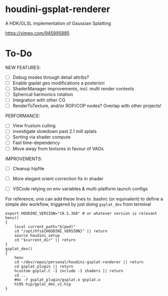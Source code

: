 # houdini-gsplat-renderer
A HDK/GLSL implementation of Gaussian Splatting

https://vimeo.com/945995885

# To-Do

NEW FEATURES:
- [ ] Debug modes through detail attribs?
- [ ] Enable gsplat geo modifications a posteriori
- [ ] ShaderManager improvements, incl. multi render contexts
- [ ] Spherical harmonics rotation
- [ ] Integration with other CG
- [ ] RenderToTexture, and/or ROP/COP nodes? Overlap with other projects! 

PERFORMANCE:
- [ ] View frustum culling
- [ ] investigate slowdown past 2.1 mill splats
- [ ] Sorting via shader compute
- [ ] Fast time-dependency
- [ ] Move away from textures in favour of VAOs

IMPROVEMENTS:
- [ ] Cleanup hipfile
- [ ] More elegant orient correction fix in shader
- [ ] VSCode relying on env variables & multi-platform launch configs









For reference, one can add these lines to .bashrc (or equivalent) to define a simple dev workflow, triggered by just doing `gsplat_dev` from terminal

```
export HOUDINI_VERSION="19.5.368" # or whatever version is relevant
henv()
{
    local current_path="$(pwd)"
    cd "/opt/hfs${HOUDINI_VERSION}" || return
    source houdini_setup
    cd "$current_dir" || return
}
gsplat_dev()
{
    henv
    cd ~/dev/repos/personal/houdini-gsplat-renderer || return
    cd gsplat_plugin || return
    hcustom gsplat.C -I include -I shaders || return
    cd ..
    #mv -f gsplat_plugin/gsplat.o gsplat.o
    h195 hip/gplat_dev_v1.hip
}
```
